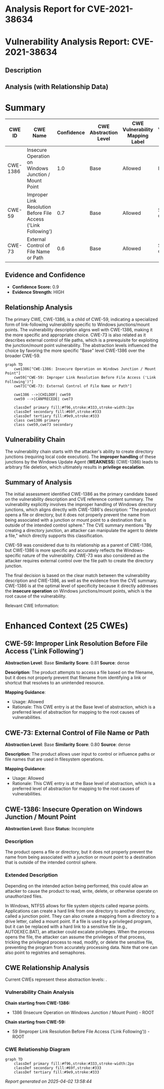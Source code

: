 # Analysis Report for CVE-2021-38634

# Vulnerability Analysis Report: CVE-2021-38634

## Description



## Analysis (with Relationship Data)

# Summary
| CWE ID | CWE Name | Confidence | CWE Abstraction Level | CWE Vulnerability Mapping Label | CWE-Vulnerability Mapping Notes |
|---|---|---|---|---|---|
| CWE-1386 | Insecure Operation on Windows Junction / Mount Point | 1.0 | Base | Allowed | Primary CWE |
| CWE-59 | Improper Link Resolution Before File Access ('Link Following') | 0.7 | Base | Allowed | Secondary Candidate |
| CWE-73 | External Control of File Name or Path | 0.6 | Base | Allowed | Secondary Candidate |

## Evidence and Confidence

*   **Confidence Score:** 0.9
*   **Evidence Strength:** HIGH

## Relationship Analysis
The primary CWE, CWE-1386, is a child of CWE-59, indicating a specialized form of link-following vulnerability specific to Windows junctions/mount points. The vulnerability description aligns well with CWE-1386, making it the more specific and appropriate choice. CWE-73 is also related as it describes external control of file paths, which is a prerequisite for exploiting the junction/mount point vulnerability. The abstraction levels influenced the choice by favoring the more specific "Base" level CWE-1386 over the broader CWE-59.

```mermaid
graph TD
    cwe1386["CWE-1386: Insecure Operation on Windows Junction / Mount Point"]
    cwe59["CWE-59: Improper Link Resolution Before File Access ('Link Following')"]
    cwe73["CWE-73: External Control of File Name or Path"]

    cwe1386 -->|CHILDOF| cwe59
    cwe59 -->|CANPRECEDE| cwe73

    classDef primary fill:#f96,stroke:#333,stroke-width:2px
    classDef secondary fill:#69f,stroke:#333
    classDef tertiary fill:#9e9,stroke:#333
    class cwe1386 primary
    class cwe59,cwe73 secondary
```

## Vulnerability Chain
The vulnerability chain starts with the attacker's ability to create directory junctions (requiring local code execution). The **improper handling** of these junctions by the Windows Update Agent (**WEAKNESS**) (CWE-1386) leads to arbitrary file deletion, which ultimately results in **privilege escalation**.

## Summary of Analysis
The initial assessment identified CWE-1386 as the primary candidate based on the vulnerability description and CVE reference content summary. The vulnerability explicitly involves the improper handling of Windows directory junctions, which aligns directly with CWE-1386's description: "The product opens a file or directory, but it does not properly prevent the name from being associated with a junction or mount point to a destination that is outside of the intended control sphere." The CVE summary mentions "By creating a directory junction, an attacker can manipulate the agent to delete a file," which directly supports this classification.

CWE-59 was considered due to its relationship as a parent of CWE-1386, but CWE-1386 is more specific and accurately reflects the Windows-specific nature of the vulnerability. CWE-73 was also considered as the attacker requires external control over the file path to create the directory junction.

The final decision is based on the clear match between the vulnerability description and CWE-1386, as well as the evidence from the CVE summary. CWE-1386 is at the optimal level of specificity because it directly addresses the **insecure operation** on Windows junctions/mount points, which is the root cause of the vulnerability.

Relevant CWE Information:

# Enhanced Context (25 CWEs)

## CWE-59: Improper Link Resolution Before File Access ('Link Following')
**Abstraction Level**: Base
**Similarity Score**: 0.81
**Source**: dense

**Description**:
The product attempts to access a file based on the filename, but it does not properly prevent that filename from identifying a link or shortcut that resolves to an unintended resource.

**Mapping Guidance**:
- Usage: Allowed
- Rationale: This CWE entry is at the Base level of abstraction, which is a preferred level of abstraction for mapping to the root causes of vulnerabilities.

## CWE-73: External Control of File Name or Path
**Abstraction Level**: Base
**Similarity Score**: 0.80
**Source**: dense

**Description**:
The product allows user input to control or influence paths or file names that are used in filesystem operations.

**Mapping Guidance**:
- Usage: Allowed
- Rationale: This CWE entry is at the Base level of abstraction, which is a preferred level of abstraction for mapping to the root causes of vulnerabilities.

## CWE-1386: Insecure Operation on Windows Junction / Mount Point
**Abstraction Level:** Base
**Status:** Incomplete

### Description
The product opens a file or directory, but it does not properly prevent the name from being associated with a junction or mount point to a destination that is outside of the intended control sphere.

### Extended Description
Depending on the intended action being performed, this could allow an attacker to cause the product to read, write, delete, or otherwise operate on unauthorized files.

In Windows, NTFS5 allows for file system objects called reparse points. Applications can create a hard link from one directory to another directory, called a junction point. They can also create a mapping from a directory to a drive letter, called a mount point. If a file is used by a privileged program, but it can be replaced with a hard link to a sensitive file (e.g., AUTOEXEC.BAT), an attacker could excalate privileges. When the process opens the file, the attacker can assume the privileges of that process, tricking the privileged process to read, modify, or delete the sensitive file, preventing the program from accurately processing data. Note that one can also point to registries and semaphores.


## CWE Relationship Analysis

Current CWEs represent these abstraction levels: .


### Vulnerability Chain Analysis

**Chain starting from CWE-1386:**
- 1386 (Insecure Operation on Windows Junction / Mount Point) - ROOT


**Chain starting from CWE-59:**
- 59 (Improper Link Resolution Before File Access ('Link Following')) - ROOT



### CWE Relationship Diagram

```mermaid
graph TD
    classDef primary fill:#f96,stroke:#333,stroke-width:2px
    classDef secondary fill:#69f,stroke:#333
    classDef tertiary fill:#9e9,stroke:#333
```



*Report generated on 2025-04-02 13:58:44*
